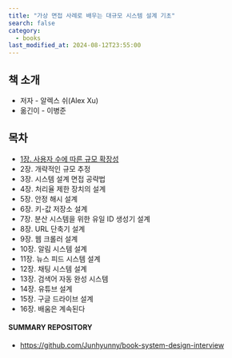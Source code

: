 ```yaml
---
title: "가상 면접 사례로 배우는 대규모 시스템 설계 기초"
search: false
category:
  - books
last_modified_at: 2024-08-12T23:55:00
---
```


## 책 소개

- 저자 - 알렉스 쉬(Alex Xu)
- 옮긴이 - 이병준

## 목차

- [1장. 사용자 수에 따른 규모 확장성](https://github.com/Junhyunny/book-system-design-interview/tree/main/contents/chapter-01)
- 2장. 개략적인 규모 추정
- 3장. 시스템 설계 면접 공략법
- 4장. 처리율 제한 장치의 설계
- 5장. 안정 해시 설계
- 6장. 키-값 저장소 설계
- 7장. 분산 시스템을 위한 유일 ID 생성기 설계
- 8장. URL 단축기 설계
- 9장. 웹 크롤러 설계
- 10장. 알림 시스템 설계
- 11장. 뉴스 피드 시스템 설계
- 12장. 채팅 시스템 설계
- 13장. 검색어 자동 완성 시스템
- 14장. 유튜브 설계
- 15장. 구글 드라이브 설계
- 16장. 배움은 계속된다

#### SUMMARY REPOSITORY

- <https://github.com/Junhyunny/book-system-design-interview>
